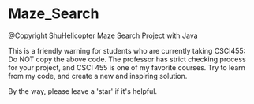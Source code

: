 # Maze_Search
@Copyright ShuHelicopter
Maze Search Project with Java  

This is a friendly warning for students who are currently taking CSCI455:      
Do NOT copy the above code. The professor has strict checking process for your project, and CSCI 455 is one of my favorite courses. Try to learn from my code, and create a new and inspiring solution.  

By the way, please leave a 'star' if it's helpful.
